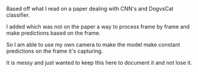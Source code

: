 Based off what I read on a paper dealing with CNN's and DogvsCat classifier. 

I added which was not on the paper a way to process frame by frame and make predictions based on the frame. 

So I am able to use my own camera to make the model make constant predictions on the frame it's capturing. 

It is messy and just wanted to keep this here to document it and not lose it.
